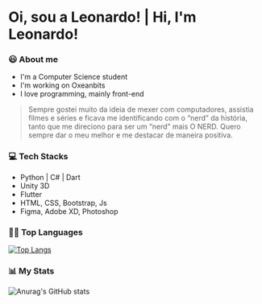 # Oi, sou a Leonardo! | Hi, I'm Leonardo!



### :smiley:  About me

- I'm a Computer Science student
- I'm working on Oxeanbits
- I love programming, mainly front-end

> Sempre gostei muito da ideia de mexer com computadores, assistia filmes e séries e
> ficava me identificando com o “nerd” da história, tanto que me direciono para ser
> um “nerd” mais O NERD. Quero sempre dar o meu melhor e me destacar de maneira positiva.

### 💻 Tech Stacks

- Python | C# | Dart
- Unity 3D
- Flutter
- HTML, CSS, Bootstrap, Js
- Figma, Adobe XD, Photoshop


### 👩‍💻 Top Languages
[![Top Langs](https://github-readme-stats.vercel.app/api/top-langs/?username=Leonardo1952&layout=compact)](https://github.com/anuraghazra/github-readme-stats)


### 📊 My Stats
![Anurag's GitHub stats](https://github-readme-stats.vercel.app/api?username=Leonardo1952&show_icons=true&theme=tokyonight)
